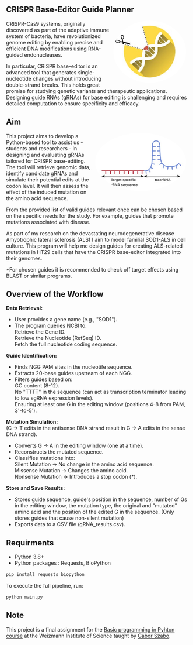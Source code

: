## CRISPR Base-Editor Guide Planner
<img src="CRISPR BE.jpg" align="right" width="200" style="border-radius: 50%; margin-right: 10px;"> CRISPR-Cas9 systems, originally discovered as part of the adaptive immune system of bacteria, have revolutionized genome editing by enabling precise and efficient DNA modifications using RNA-guided endonucleases. 

In particular, CRISPR base-editor is an advanced tool that generates single-nucleotide changes without introducing double-strand breaks. This holds great promise for studying genetic variants and therapeutic applications. Designing guide RNAs (gRNAs) for base editing is challenging and requires detailed computation to ensure specificity and efficacy. 

## Aim
<img src="sgRNA.jpg" align="right"  width="250" style="border-radius: 50%; margin-right: 10px;">
<p>This project aims to develop a Python-based tool to assist us - students and researchers - in designing and evaluating gRNAs tailored for CRISPR base-editing. The tool will retrieve genomic data, identify candidate gRNAs and simulate their potential edits at the codon level. It will then assess the effect of the induced mutation on the amino acid sequence. 
  
From the provided list of valid guides relevant once can be chosen based on the specific needs for the study. For example, guides that promote mutations associated with disease.</p>

<p>As part of my research on the devastating neurodegenerative disease Amyotrophic lateral sclerosis (ALS) I aim to model familial SOD1-ALS in cell culture. This program will help me design guides for creating ALS-related mutations in HT29 cells that have the CRISPR base-editor integrated into their genomes.</p>

*For chosen guides it is recommended to check off target effects using BLAST or similar programs.  

## Overview of the Workflow
**Data Retrieval:**
- User provides a gene name (e.g., "SOD1").
- The program queries NCBI to:  
  Retrieve the Gene ID.  
  Retrieve the Nucleotide (RefSeq) ID.  
  Fetch the full nucleotide coding sequence.
  
**Guide Identification:**
- Finds NGG PAM sites in the nucleotife sequence.
- Extracts 20-base guides upstream of each NGG.
- Filters guides based on:  
  GC content (8-12).  
  No "TTTT" in the sequence (can act as transcription terminator leading to low sgRNA expression levels).   
  Ensuring at least one G in the editing window (positions 4-8 from PAM, 3'-to-5').

**Mutation Simulation:**  
(C → T edits in the antisense DNA strand result in G → A edits in the sense DNA strand).
  
- Converts G → A in the editing window (one at a time).
- Reconstructs the mutated sequence.
- Classifies mutations into:  
  Silent Mutation → No change in the amino acid sequence.  
  Missense Mutation → Changes the amino acid.  
  Nonsense Mutation → Introduces a stop codon (*). 

**Store and Save Results:**
- Stores guide sequence, guide's position in the sequence, number of Gs in the editing window, the mutation type, the original and "mutated" amino acid and the position of   the edited G in the sequence.
  (Only stores guides that cause non-silent mutation)
- Exports data to a CSV file (gRNA_results.csv).

## Requirments
- Python 3.8+
- Python packages : Requests, BioPython
```bash
pip install requests biopython
````
To execute the full pipeline, run:
```bash
python main.py
```
## Note 
This project is a final assignment for the [Basic programming in Pyhton course](https://github.com/szabgab/wis-python-course-2024-11) at the Weizmann Institute of Science taught by [Gabor Szabo](https://github.com/szabgab). 

